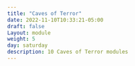 ```yaml
---
title: "Caves of Terror"
date: 2022-11-10T10:33:21-05:00
draft: false
Layout: module
weight: 5
day: saturday
description: 10 Caves of Terror modules 
---
```


